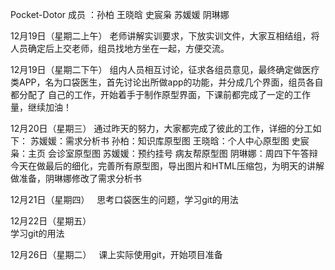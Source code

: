 Pocket-Dotor
成员 ：孙柏  王晓晗  史宸枭  苏媛媛 阴琳娜

12月19日（星期二上午） 老师讲解实训要求，下放实训文件，大家互相结组，将人员确定后上交老师，组员找地方坐在一起，方便交流。

12月19日（星期二下午） 组内人员相互讨论，征求各组员意见，最终确定做医疗类APP，名为口袋医生，首先讨论出所做app的功能，并分成几个界面，组员各自都分配了 自己的工作，开始着手于制作原型界面，下课前都完成了一定的工作量，继续加油！

12月20日（星期三） 通过昨天的努力，大家都完成了彼此的工作，详细的分工如下：
苏媛媛：需求分析书
孙柏：知识库原型图
王晓晗：个人中心原型图
史宸枭：主页 会诊室原型图
苏媛媛：预约挂号 病友帮原型图
阴琳娜：周四下午答辩
今天在做最后的细化，完善所有原型图，导出图片和HTML压缩包，为明天的讲解做准备，阴琳娜修改了需求分析书

12月21日（星期四）  
思考口袋医生的问题，学习git的用法  

12月22日（星期五）  
学习git的用法  

12月26日（星期二）  
课上实际使用git，开始项目准备
 
